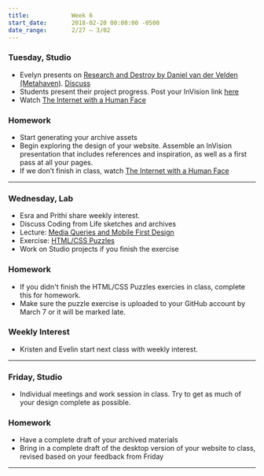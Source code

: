 ```yaml
---
title:            Week 6
start_date:       2018-02-20 00:00:00 -0500
date_range:       2/27 – 3/02
---
```


### Tuesday, Studio

- Evelyn presents on [Research and Destroy by Daniel van der Velden (Metahaven)](http://ci.nikasimovich.com/assets/readings/van-der-Velden-research-and-destroy.pdf). [Discuss](https://docs.google.com/document/d/17qaDJ-63a4HEzbuKLB1z72mSGJlAoUhAZLSG3GV3cbs/edit?usp=sharing)
- Students present their project progress. Post your InVision link [here](https://docs.google.com/document/d/1GnMJeCwBQibiEStU7ELbag3nQqWgVy9u5YrLu8E54Yc/edit?usp=sharing)
- Watch [The Internet with a Human Face](https://www.youtube.com/watch?v=fWFo1VaQNmU)

### Homework
- Start generating your archive assets
- Begin exploring the design of your website. Assemble an InVision presentation that includes references and inspiration, as well as a first pass at all your pages.
- If we don&rsquo;t finish in class, watch [The Internet with a Human Face](https://www.youtube.com/watch?v=fWFo1VaQNmU)

---

### Wednesday, Lab

- Esra and Prithi share weekly interest.
- Discuss Coding from Life sketches and archives
- Lecture: [Media Queries and Mobile First Design](/lectures/lab/media-queries-and-mobile-first-design)
- Exercise: [HTML/CSS Puzzles](/lectures/lab/html-css-puzzles)
- Work on Studio projects if you finish the exercise

### Homework

- If you didn't finish the HTML/CSS Puzzles exercies in class, complete this for homework.
- Make sure the puzzle exercise is uploaded to your GitHub account by March 7 or it will be marked late.

### Weekly Interest

- Kristen and Evelin start next class with weekly interest.

---

### Friday, Studio

- Individual meetings and work session in class. Try to get as much of your design complete as possible.

### Homework
- Have a complete draft of your archived materials
- Bring in a complete draft of the desktop version of your website to class, revised based on your feedback from Friday

---
